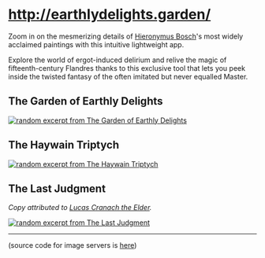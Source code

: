 # http://earthlydelights.garden/

Zoom in on the mesmerizing details of [Hieronymus Bosch](https://en.wikipedia.org/wiki/Hieronymus_Bosch)'s most widely acclaimed paintings with this intuitive lightweight app. 

Explore the world of ergot-induced delirium and relive the magic of fifteenth-century Flandres thanks to this exclusive tool that lets you peek inside the twisted fantasy of the often imitated but never equalled Master.

## The Garden of Earthly Delights

[![random excerpt from The Garden of Earthly Delights](https://imageserverp1941866044trial.hanatrial.ondemand.com/earthly-delights-garden-api/image/v1/crop?width=324&height=200&quality=100)](http://earthlydelights.garden/)

## The Haywain Triptych

[![random excerpt from The Haywain Triptych](https://imageserverp1941872433trial.hanatrial.ondemand.com/earthly-delights-garden-api/image/v1/crop?width=324&height=200&quality=100)](http://earthlydelights.garden/haywain.triptych.html)

## The Last Judgment

_Copy attributed to [Lucas Cranach the Elder](https://en.wikipedia.org/wiki/Lucas_Cranach_the_Elder)._

[![random excerpt from The Last Judgment](https://imageserverp1630844092trial.hanatrial.ondemand.com/earthly-delights-garden-api/image/v1/crop?width=324&height=200&quality=100)](http://earthlydelights.garden/last.judgment.html)

---

(source code for image servers is [here](https://github.com/earthlydelights/image-server))
